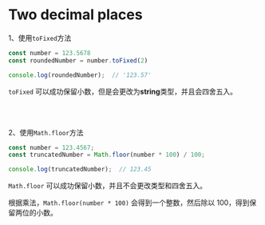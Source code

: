 # Two decimal places


1、使用`toFixed`方法

```js
const number = 123.5678
const roundedNumber = number.toFixed(2)

console.log(roundedNumber);  // '123.57'
```

`toFixed` 可以成功保留小数，但是会更改为**string**类型，并且会四舍五入。

<br/>
<br/>

2、使用`Math.floor`方法
```js
const number = 123.4567;
const truncatedNumber = Math.floor(number * 100) / 100;

console.log(truncatedNumber);  // 123.45
```
`Math.floor` 可以成功保留小数，并且不会更改类型和四舍五入。

根据乘法，`Math.floor(number * 100)` 会得到一个整数，然后除以 100，得到保留两位的小数。